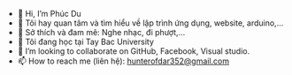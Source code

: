 - 👋 Hi, I’m Phúc Du
- 👀 Tôi hay quan tâm và tìm hiểu về lập trình ứng dụng, website, arduino,...
- 🫶 Sở thích và đam mê: Nghe nhạc, đi phượt,...
- 🌱 Tôi đang học tại Tay Bac University
- 💞️ I’m looking to collaborate on GitHub, Facebook, Visual studio.
- 📫 How to reach me (liên hệ): hunterofdar352@gmail.com

<!---
Hunter-PhucDu/Hunter-PhucDu is a ✨ special ✨ repository because its `README.md` (this file) appears on your GitHub profile.
You can click the Preview link to take a look at your changes.
--->
